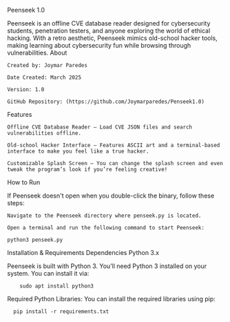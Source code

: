Peenseek 1.0

Peenseek is an offline CVE database reader designed for cybersecurity students, penetration testers, and anyone exploring the world of ethical hacking. With a retro aesthetic, Peenseek mimics old-school hacker tools, making learning about cybersecurity fun while browsing through vulnerabilities.
About

    Created by: Joymar Paredes

    Date Created: March 2025

    Version: 1.0

    GitHub Repository: (https://github.com/Joymarparedes/Penseek1.0)

Features

    Offline CVE Database Reader – Load CVE JSON files and search vulnerabilities offline.

    Old-school Hacker Interface – Features ASCII art and a terminal-based interface to make you feel like a true hacker.

    Customizable Splash Screen – You can change the splash screen and even tweak the program’s look if you’re feeling creative!

How to Run

If Peenseek doesn't open when you double-click the binary, follow these steps:

    Navigate to the Peenseek directory where penseek.py is located.

    Open a terminal and run the following command to start Peenseek:

    python3 penseek.py

Installation & Requirements
Dependencies    Python 3.x 

Peenseek is built with Python 3. You’ll need Python 3 installed on your system. You can install it via:

        sudo apt install python3

Required Python Libraries:
You can install the required libraries using pip:

      pip install -r requirements.txt

